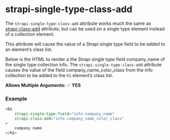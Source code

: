 # strapi-single-type-class-add

The `strapi-single-type-class-add` attribute works much the same as [strapi-class-add](../css-modifiers/strapi-class-add.md) attribute, but can be used on a single type element instead of a collection element.

This attribute will cause the value of a Strapi single type field to be added to an element’s class list.

Below is the HTML to render a the Strapi single type field company_name of the single type collection info. The `strapi-single-type-class-add` attribute causes the value of the field company_name_color_class from the info collection to be added to the `h1` element’s class list.

**Allows Multiple Arguments:** ✅ **YES**

### Example

```html
<h1
	strapi-single-type-field="info.company_name"
	strapi-class-add="info.company_name_color_class"
>
	company name
</h1>
```

